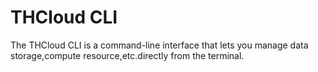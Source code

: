 # THCloud CLI
The THCloud CLI is a command-line interface that lets you manage data storage,compute resource,etc.directly from the terminal.
